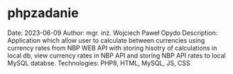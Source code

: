 # phpzadanie
Date: 2023-06-09
Author: mgr. inż. Wojciech Paweł Opydo
Description: Application which allow user to calculate between currencies using currency rates from NBP WEB API with storing hisotry of calculations in local db, 
             view currency rates in NBP API and storing NBP API rates to local MySQL databse.
Technologies: PHP8, HTML, MySQL, JS, CSS
